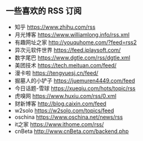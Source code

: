 ## 一些喜欢的 RSS 订阅

- 知乎 https://www.zhihu.com/rss
- 月光博客 https://www.williamlong.info/rss.xml
- 有趣网址之家 http://youquhome.com/?feed=rss2
- 异次元软件世界 https://feed.iplaysoft.com/
- 数字尾巴 https://www.dgtle.com/rss/dgtle.xml
- 美团技术 https://tech.meituan.com/feed/
- 漫卡啦 https://tengyuesj.cn/feed/
- 掘墓人的小铲子 https://juemuren4449.com/feed
- 今日话题-雪球 https://xueqiu.com/hots/topic/rss
- 虎嗅网 https://www.huxiu.com/rss/0.xml
- 财新博客 http://blog.caixin.com/feed
- w2solo https://w2solo.com/topics/feed
- oschina https://www.oschina.net/news/rss
- it之家 https://www.ithome.com/rss/
- cnBeta http://www.cnBeta.com/backend.php
